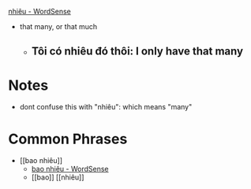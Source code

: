 
[nhiêu - WordSense](https://www.wordsense.eu/nhi%C3%AAu/)
- that many, or that much
	- Tôi có nhiêu đó thôi: I only have that many
		- 




# Notes
- dont confuse this with "nhiêu": which means "many"


# Common Phrases
- [[bao nhiêu]]
	- [bao nhiêu‎ - WordSense](https://www.wordsense.eu/bao_nhi%C3%AAu/#Vietnamese)
	- [[bao]] [[nhiêu]]